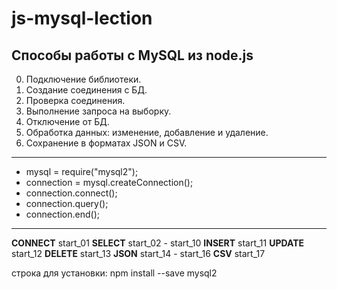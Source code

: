 # js-mysql-lection
## Способы работы с MySQL из node.js

0. Подключение библиотеки.
0. Создание соединения с БД.
0. Проверка соединения.
0. Выполнение запроса на выборку.
0. Отключение от БД.
0. Обработка данных: изменение, добавление и удаление.
0. Сохранение в форматах JSON и CSV.
---
* mysql = require("mysql2");
* connection = mysql.createConnection();
* connection.connect();
* connection.query();
* connection.end();
---
**CONNECT**
    start_01
**SELECT**
    start_02 - start_10
**INSERT**
    start_11
**UPDATE**
    start_12
**DELETE**
    start_13
**JSON**
    start_14 - start_16
**CSV**
    start_17

строка для установки: npm install --save mysql2